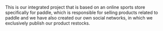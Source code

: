 This is our integrated project that is based on an online sports store specifically for paddle, which is responsible for selling products related to paddle and we have also created our own social networks, in which we exclusively publish our product restocks.
